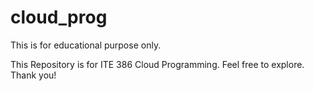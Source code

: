 # cloud_prog
This is for educational purpose only.

This Repository is for ITE 386 Cloud Programming. Feel free to explore. Thank you!

